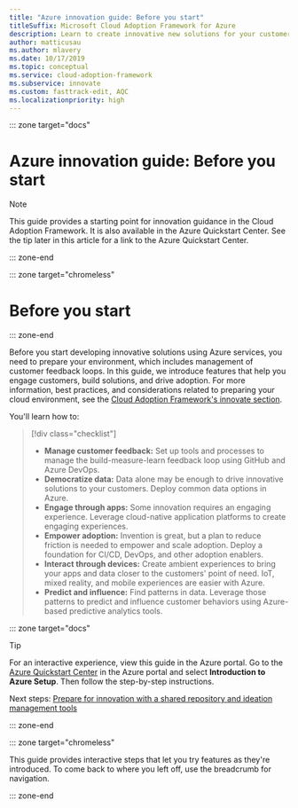 ```yaml
---
title: "Azure innovation guide: Before you start" 
titleSuffix: Microsoft Cloud Adoption Framework for Azure
description: Learn to create innovative new solutions for your customers using Azure.
author: matticusau
ms.author: mlavery
ms.date: 10/17/2019
ms.topic: conceptual
ms.service: cloud-adoption-framework
ms.subservice: innovate
ms.custom: fasttrack-edit, AQC
ms.localizationpriority: high
---
```


::: zone target="docs"

# Azure innovation guide: Before you start

> [!NOTE]
> This guide provides a starting point for innovation guidance in the Cloud Adoption Framework. It is also available in the Azure Quickstart Center. See the tip later in this article for a link to the Azure Quickstart Center.

::: zone-end

::: zone target="chromeless"

# Before you start

::: zone-end

Before you start developing innovative solutions using Azure services, you need to prepare your environment, which includes management of customer feedback loops. In this guide, we introduce features that help you engage customers, build solutions, and drive adoption. For more information, best practices, and considerations related to preparing your cloud environment, see the [Cloud Adoption Framework's innovate section](../index.md).

You'll learn how to:

> [!div class="checklist"]
>
> - **Manage customer feedback:** Set up tools and processes to manage the build-measure-learn feedback loop using GitHub and Azure DevOps.
> - **Democratize data:** Data alone may be enough to drive innovative solutions to your customers. Deploy common data options in Azure.
> - **Engage through apps:** Some innovation requires an engaging experience. Leverage cloud-native application platforms to create engaging experiences.
> - **Empower adoption:** Invention is great, but a plan to reduce friction is needed to empower and scale adoption. Deploy a foundation for CI/CD, DevOps, and other adoption enablers.
> - **Interact through devices:** Create ambient experiences to bring your apps and data closer to the customers' point of need. IoT, mixed reality, and mobile experiences are easier with Azure.
> - **Predict and influence:** Find patterns in data. Leverage those patterns to predict and influence customer behaviors using Azure-based predictive analytics tools.

::: zone target="docs"

> [!TIP]
> For an interactive experience, view this guide in the Azure portal. Go to the [Azure Quickstart Center](https://portal.azure.com/?feature.quickstart=true#blade/Microsoft_Azure_Resources/QuickstartCenterBlade) in the Azure portal and select **Introduction to Azure Setup**. Then follow the step-by-step instructions.

Next steps: [Prepare for innovation with a shared repository and ideation management tools](./adoption.md)

::: zone-end

::: zone target="chromeless"

This guide provides interactive steps that let you try features as they're introduced. To come back to where you left off, use the breadcrumb for navigation.

::: zone-end
